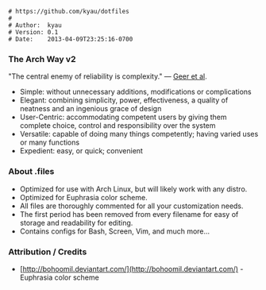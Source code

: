     # https://github.com/kyau/dotfiles
    #
    # Author:  kyau
    # Version: 0.1
    # Date:    2013-04-09T23:25:16-0700


### The Arch Way v2
"The central enemy of reliability is complexity." — [Geer et al](http://cryptome.org/cyberinsecurity.htm).

* Simple: without unnecessary additions, modifications or complications
* Elegant: combining simplicity, power, effectiveness, a quality of neatness and an ingenious grace of design
* User-Centric: accommodating competent users by giving them complete choice, control and responsibility over the system
* Versatile: capable of doing many things competently; having varied uses or many functions
* Expedient: easy, or quick; convenient

### About .files

* Optimized for use with Arch Linux, but will likely work with any distro.
* Optimized for Euphrasia color scheme.
* All files are thoroughly commented for all your customization needs.
* The first period has been removed from every filename for easy of storage and readability for editing.
* Contains configs for Bash, Screen, Vim, and much more...

### Attribution / Credits

* [http://bohoomil.deviantart.com/](http://bohoomil.deviantart.com/) - Euphrasia color scheme

